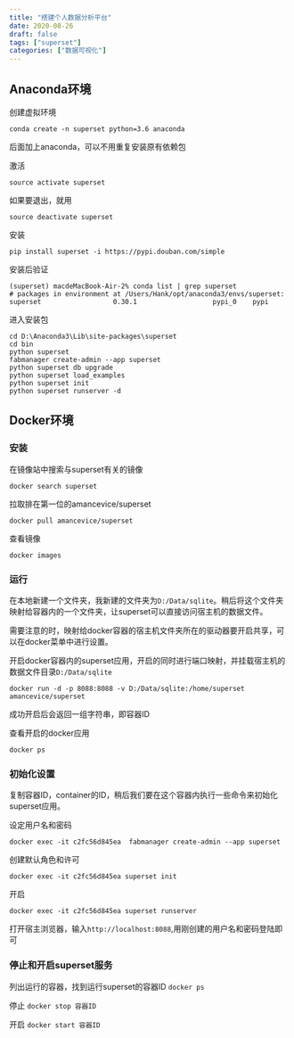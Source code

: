 ```yaml
---
title: "搭建个人数据分析平台"
date: 2020-08-26
draft: false
tags: ["superset"]
categories: ["数据可视化"]
---
```


## Anaconda环境


创建虚拟环境
```
conda create -n superset python=3.6 anaconda
```
后面加上anaconda，可以不用重复安装原有依赖包

激活
```
source activate superset
```

如果要退出，就用
```
source deactivate superset
```

安装
```
pip install superset -i https://pypi.douban.com/simple
```
安装后验证
```
(superset) macdeMacBook-Air-2% conda list | grep superset
# packages in environment at /Users/Hank/opt/anaconda3/envs/superset:
superset                  0.30.1                   pypi_0    pypi
```

进入安装包
```
cd D:\Anaconda3\Lib\site-packages\superset
cd bin
python superset
fabmanager create-admin --app superset
python superset db upgrade
python superset load_examples
python superset init
python superset runserver -d
```


## Docker环境

### 安装

在镜像站中搜索与superset有关的镜像

`docker search superset`

拉取排在第一位的amancevice/superset

`docker pull amancevice/superset`

查看镜像

`docker images`

### 运行

在本地新建一个文件夹，我新建的文件夹为`D:/Data/sqlite`。稍后将这个文件夹映射给容器内的一个文件夹，让superset可以直接访问宿主机的数据文件。

需要注意的时，映射给docker容器的宿主机文件夹所在的驱动器要开启共享，可以在docker菜单中进行设置。

开启docker容器内的superset应用，开启的同时进行端口映射，并挂载宿主机的数据文件目录`D:/Data/sqlite`

`docker run -d -p 8088:8088 -v D:/Data/sqlite:/home/superset amancevice/superset`

成功开启后会返回一组字符串，即容器ID

查看开启的docker应用

`docker ps`

### 初始化设置

复制容器ID，container的ID，稍后我们要在这个容器内执行一些命令来初始化superset应用。

设定用户名和密码

`docker exec -it c2fc56d845ea  fabmanager create-admin --app superset`

创建默认角色和许可

`docker exec -it c2fc56d845ea superset init`

开启

`docker exec -it c2fc56d845ea superset runserver`

打开宿主浏览器，输入`http://localhost:8088`,用刚创建的用户名和密码登陆即可

### 停止和开启superset服务

列出运行的容器，找到运行superset的容器ID `docker ps`

停止 `docker stop 容器ID`

开启 `docker start 容器ID`
